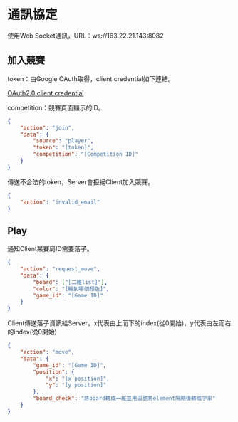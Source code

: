 # 通訊協定

使用Web Socket通訊，URL：ws://163.22.21.143:8082

## 加入競賽

token：由Google OAuth取得，client credential如下連結。

[OAuth2.0 client credential](client_secret)

competition：競賽頁面顯示的ID。

```json
{
    "action": "join",
    "data": {
        "source": "player",
        "token": "[token]",
        "competition": "[Competition ID]"
    }
}
```

傳送不合法的token，Server會拒絕Client加入競賽。

```json
{
    "action": "invalid_email"
}
```

## Play

通知Client某賽局ID需要落子。

```json
{
    "action": "request_move",
    "data": {
        "board": ["[二維list]"],
        "color": "[輪到哪個顏色]",
        "game_id": "[Game ID]"
    }
}
```

Client傳送落子資訊給Server，x代表由上而下的index(從0開始)，y代表由左而右的index(從0開始)

```json
{
    "action": "move",
    "data": {
        "game_id": "[Game ID]",
        "position": {
            "x": "[x position]",
            "y": "[y position]"
        },
        "board_check": "將board轉成一維並用逗號將element隔開後轉成字串"
    }
}
```

